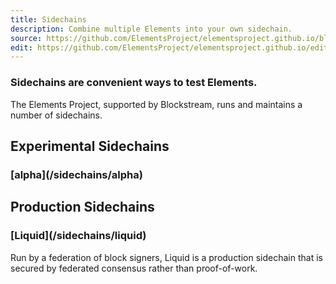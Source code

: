 ```yaml
---
title: Sidechains
description: Combine multiple Elements into your own sidechain.
source: https://github.com/ElementsProject/elementsproject.github.io/blob/master/source/sidechains/index.md
edit: https://github.com/ElementsProject/elementsproject.github.io/edit/master/source/sidechains/index.md
---
```



### Sidechains are convenient ways to test Elements.

The Elements Project, supported by Blockstream, runs and maintains a number of
sidechains.

## Experimental Sidechains
<h3>[alpha](/sidechains/alpha)</h3>
<!-- ### [beta](/sidechains/beta) -->

## Production Sidechains
<h3>[Liquid](/sidechains/liquid)</h3>
Run by a federation of block signers, Liquid is a production sidechain that is secured by
federated consensus rather than proof-of-work.
